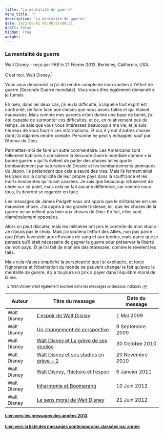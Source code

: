 ```yaml
---
title: "La mentalité de guerre"
menu_title: ""
description: "La mentalité de guerre"
date: 2022-06-01 06:00:01+00:31
draft: False
hidden: True
weight:
---
```

### La mentalité de guerre

Walt Disney - reçu par FAB le 21 Février 2013, Berkeley, Californie, USA.

C’est moi, Walt Disney.<sup id="a1">[1](#f1)</sup>

Vous vous demandez si j’ai dû rendre compte de mon soutien à l’effort de guerre [Seconde Guerre mondiale]. Vous vous êtes également demandé si je fumais.

Eh bien, dans les deux cas, j’ai eu la difficulté, à laquelle tout esprit est confronté, de faire face aux choses que nous avons faites et qui étaient mauvaises. Mais comme mes parents m’ont donné une base de bonté, j’ai été capable de surmonter ces difficultés, et ce, en relativement peu de temps. Je sais que vous vous intéressez beaucoup à ma vie, et je suis heureux de vous fournir ces informations. Et oui, il y eut d’autres choses dont j’ai dûjames rendre compte. Personne ne peut y échapper, sauf par l’Amour de Dieu.

Permettez-moi de faire un autre commentaire. Les Américains sont tellement habitués à considérer la Seconde Guerre mondiale comme « la bonne guerre » qu’ils évitent de parler des choses telles que le bombardement par saturation de Dresde et les bombardements atomiques du Japon. Ils prétendent que cela a sauvé des vies. Mais ils ferment ainsi les yeux sur la complicité de leur propre pays dans la souffrance et les morts innocentes qu’ils ont causées. Je sais que beaucoup refuseront de céder sur ce point, mais cela ne fait aucune différence, car comme nous tous, ils devront se regarder en face.

Les messages de James Padgett vous ont appris que le militarisme est une mauvaise chose. J’ai appris à ma grande tristesse, ici, que les choses de la guerre ne se mêlent pas bien aux choses de Dieu. En fait, elles sont diamétralement opposées.

Alors on peut discuter, mais les militaires ont pris le contrôle de mon studio ! Je n’avais pas le choix. Mais j’ai soutenu l’effort des Alliés, non pas parce que j’étais favorable aux effusions de sang et aux tueries, mais parce que je pensais qu’il était nécessaire de gagner la guerre pour préserver la liberté de mon pays. Et je l’ai fait de manière désintéressée, comme le révèlent les faits.

Mais cela n’a pas empêché la perspicacité que j’ai expliquée, et toute l’ignorance et l’obstination du monde ne peuvent changer le fait qu’avec la mentalité de guerre, il y a toujours un prix à payer dans l’équilibre moral de la vie.
<small>

1. <large id="f1"> Walt Disney  s'est également exprimé dans les messages ci-dessous indiqués :[↩](#a1)

**Auteur** | **Titre du message** | **Date du message**  
---|---|---
Walt Disney | [L'espoir de Walt Disney](/fr-contemporary-messages/fr-contemporary-messages-by-date-order/fr-contemporary-messages-2009/fr-2009-5-1-1-fab-walt-disney/) | 1 Mai 2009
Walt Disney | [Un changement de perspective](/fr-contemporary-messages/fr-contemporary-messages-by-date-order/fr-contemporary-messages-2009/fr-2009-9-8-1-fab-walt-disney/) | 8 Septembre 2009
Walt Disney | [Walt Disney et La grève de ses studios](/fr-contemporary-messages/fr-contemporary-messages-by-date-order/fr-contemporary-messages-2010/fr-2010-10-30-1-fab-walt-disney/) | 30 Octobre 2010
Walt Disney | [Walt Disney et ses studios en grève - 2](/fr-contemporary-messages/fr-contemporary-messages-by-date-order/fr-contemporary-messages-2010/fr-2010-11-20-1-fab-walt-disney/) | 20 Novembre 2010
Walt Disney | [Walt Disney, l’histoire et l’espoir](/fr-contemporary-messages/fr-contemporary-messages-by-date-order/fr-contemporary-messages-2011/fr-2011-1-6-1-fab-walt-disney/) | 6 Janvier 2011
Walt Disney | [Inharmonie et Boomerang](/fr-contemporary-messages/fr-contemporary-messages-by-date-order/fr-contemporary-messages-2012/fr-2012-6-10-1-fab-walt-disney/) | 10 Juin 2012
Walt Disney | [Le sens moral de Walt Disney](/fr-contemporary-messages/fr-contemporary-messages-by-date-order/fr-contemporary-messages-2012/fr-2012-6-21-2-fab-walt-disney/) | 21 Juin 2012


### [**Lien vers les messages des années 2013**](/fr-contemporary-messages/fr-contemporary-messages-by-date-order/fr-contemporary-messages-2013/)

### [**Lien vers la liste des messages contemporains classées par année**](/fr-contemporary-messages/fr-contemporary-messages-by-date-order/)